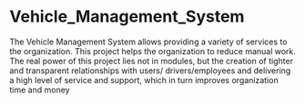 # Vehicle_Management_System
The Vehicle Management System allows providing a variety of services to the organization.
This project helps the organization to reduce manual work.
The real power of this project lies not in modules, but the creation of tighter and transparent relationships with users/
drivers/employees and delivering a high level of service and support, which in turn
improves organization time and money

